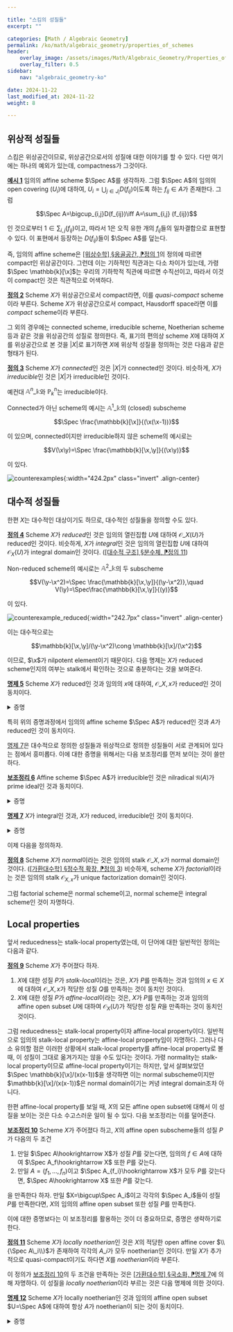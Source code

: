 ```yaml
---

title: "스킴의 성질들"
excerpt: ""

categories: [Math / Algebraic Geometry]
permalink: /ko/math/algebraic_geometry/properties_of_schemes
header:
    overlay_image: /assets/images/Math/Algebraic_Geometry/Properties_of_schemes.png
    overlay_filter: 0.5
sidebar: 
    nav: "algebraic_geometry-ko"

date: 2024-11-22
last_modified_at: 2024-11-22
weight: 8

---
```


## 위상적 성질들

스킴은 위상공간이므로, 위상공간으로서의 성질애 대한 이야기를 할 수 있다. 다만 여기에는 하나의 예외가 있는데, compactness가 그것이다. 

<div class="example" markdown="1">

<ins id="ex1">**예시 1**</ins> 임의의 affine scheme $\Spec A$를 생각하자. 그럼 $\Spec A$의 임의의 open covering $(U_i)$에 대하여, $U_i=\bigcup_{j\in J_i} D(f_{ij})$이도록 하는 $f_{ij}\in A$가 존재한다. 그럼

$$\Spec A=\bigcup_{i,j}D(f_{ij})\iff A=\sum_{i,j} (f_{ij})$$

인 것으로부터 $1\in\sum_{i,j}(f_{ij})$이고, 따라서 $1$은 오직 유한 개의 $f_{ij}$들의 일차결합으로 표현할 수 있다. 이 표현에서 등장하는 $D(f_{ij})$들이 $\Spec A$를 덮는다.

</div>

즉, 임의의 affine scheme은 [\[위상수학\] §옹골공간, ⁋정의 1](/ko/math/topology/compact_spaces#def1)의 정의에 따르면 compact인 위상공간이다. 그런데 이는 기하적인 직관과는 다소 차이가 있는데, 가령 $\Spec \mathbb{k}[\x]$는 우리의 기하학적 직관에 따르면 수직선이고, 따라서 이것이 compact인 것은 직관적으로 어색하다. 

<div class="definition" markdown="1">

<ins id="def2">**정의 2**</ins> Scheme $X$가 위상공간으로서 compact라면, 이를 *quasi-compact* scheme이라 부른다. Scheme $X$가 위상공간으로서 compact, Hausdorff space라면 이를 *compact* scheme이라 부른다.

</div>

그 외의 경우에는 connected scheme, irreducible scheme, Noetherian scheme 등과 같은 것을 위상공간의 성질로 정의한다. 즉, 표기의 편의상 scheme $X$에 대하여 $X$를 위상공간으로 본 것을 $\lvert X\rvert$로 표기하면 $X$에 위상적 성질을 정의하는 것은 다음과 같은 형태가 된다.

<div class="definition" markdown="1">

<ins id="def3">**정의 3**</ins> Scheme $X$가 *connected*인 것은 $\lvert X\rvert$가 connected인 것이다. 비슷하게, $X$가 *irreducible*인 것은 $\lvert X\rvert$가 irreducible인 것이다.

</div>

예컨대 $\mathbb{A}^n\_\mathbb{k}$와 $\mathbb{P}^n_k$는 irreducible이다.

Connected가 아닌 scheme의 예시는 $\mathbb{A}^1\_\mathbb{k}$의 (closed) subscheme 

$$\Spec \frac{\mathbb{k}[\x]}{(\x(\x-1))}$$

이 있으며, connected이지만 irreducible하지 않은 scheme의 예시로는 

$$V(\x\y)=\Spec \frac{\mathbb{k}[\x,\y]}{(\x\y)}$$

이 있다. 

![counterexamples](/assets/images/Math/Algebraic_Geometry/Properties_of_schemes-1.png){:width="424.2px" class="invert" .align-center}

## 대수적 성질들

한편 $X$는 대수적인 대상이기도 하므로, 대수적인 성질들을 정의할 수도 있다.

<div class="definition" markdown="1">

<ins id="def4">**정의 4**</ins> Scheme $X$가 *reduced*인 것은 임의의 열린집합 $U$에 대하여 $\mathscr{O}\_X(U)$가 reduced인 것이다. 비슷하게, $X$가 *integral*인 것은 임의의 열린집합 $U$에 대하여 $\mathscr{O}_X(U)$가 integral domain인 것이다. ([\[대수적 구조\] §분수체, ⁋정의 11](/ko/math/algebraic_structures/field_of_fractions#def11))

</div>

Non-reduced scheme의 예시로는 $\mathbb{A}^2\_\mathbb{k}$의 두 subscheme

$$V(\y-\x^2)=\Spec \frac{\mathbb{k}[\x,\y]}{(\y-\x^2)},\quad V(\y)=\Spec\frac{\mathbb{k}[\x,\y]}{(y)}$$

이 있다. 

![counterexample_reduced](/assets/images/Math/Algebraic_Geometry/Properties_of_schemes-2.png){:width="242.7px" class="invert" .align-center}

이는 대수적으로는

$$\mathbb{k}[\x,\y]/(\y-\x^2)\cong \mathbb{k}[\x]/(\x^2)$$

이므로, $\x$가 nilpotent element이기 때문이다. 다음 명제는 $X$가 reduced scheme인지의 여부는 stalk에서 확인하는 것으로 충분하다는 것을 보여준다. 

<div class="proposition" markdown="1">

<ins id="prop5">**명제 5**</ins> Scheme $X$가 reduced인 것과 임의의 $x$에 대하여, $\mathscr{O}\_{X,x}$가 reduced인 것이 동치이다.

</div>
<details class="proof" markdown="1">
<summary>증명</summary>

우선 reduced scheme $X$의 임의의 점 $x\in X$에 대하여, $x$를 포함하는 affine open subscheme $U=\Spec A$를 생각하자. $\Spec A$ 안에서 $x$에 대응되는 prime ideal을 $\mathfrak{p}$라 하면

$$\mathscr{O}_{X,x}=(\mathscr{O}_X\vert_U)_x\cong \mathscr{O}_{\Spec A, \mathfrak{p}}\cong A_\mathfrak{p}$$

이고, 가정에 의해 $\mathscr{O}\_X(U)\cong A$가 reduced이므로 $A\_\mathfrak{p}$ 또한 reduced이다. 

거꾸로 임의의 $x\in X$에 대하여 $\mathscr{O}\_{X,x}$가 reduced라 하면, 임의의 열린집합 $U$에 대하여 다음 inclusion

$$\mathscr{O}_X(U)\hookrightarrow\prod_{x\in U} \mathscr{O}_{X,x}$$

을 생각하면 $\mathscr{O}_X(U)$가 reduced인 것을 확인할 수 있다. 

</details>

특히 위의 증명과정에서 임의의 affine scheme $\Spec A$가 reduced인 것과 $A$가 reduced인 것이 동치이다. 

[명제 7](#prop7)은 대수적으로 정의한 성질들과 위상적으로 정의한 성질들이 서로 관계되어 있다는 점에서 흥미롭다. 이에 대한 증명을 위해서는 다음 보조정리를 먼저 보이는 것이 쓸만하다.

<div class="proposition" markdown="1">

<ins id="lem6">**보조정리 6**</ins> Affine scheme $\Spec A$가 irreducible인 것은 nilradical $\mathfrak{N}(A)$가 prime ideal인 것과 동치이다.

</div>
<details class="proof" markdown="1">
<summary>증명</summary>

$\Spec A$가 irreducible인 것은 이 공간의 임의의 두 basis $D(f),D(g)\neq\emptyset$에 대하여 $D(fg)\neq\emptyset$인 것과 동치이다. 그런데 다음 동치관계

$$D(f)\neq\emptyset\iff f\not\in \mathfrak{p}\text{ for some $\mathfrak{p}$}\iff f\not\in \mathfrak{N}(A)$$

로부터, ([\[대수적 구조\] §분수체, ⁋명제 14](/ko/math/algebraic_structures/field_of_fractions#prop14)) 명제 $D(f),D(g)\neq\emptyset\implies D(fg)\not\in\emptyset$은 다음 명제

$$f,g\not\in \mathfrak{N}(A)\implies fg\not\in \mathfrak{N}(A)$$

와 동치임을 안다. 

</details>

<div class="proposition" markdown="1">

<ins id="prop7">**명제 7**</ins> $X$가 integral인 것과, $X$가 reduced, irreducible인 것이 동치이다.

</div>
<details class="proof" markdown="1">
<summary>증명</summary>

우선 $X$가 integral이라 하자. 임의의 integral domain은 항상 reduced이므로 $X$는 reduced scheme이다. 만일 $X$가 irreducible scheme이 아니라 하면, 서로소인 두 열린집합 $U_1,U_2\neq\emptyset$가 존재한다. 그럼 이제 $\mathcal{O}(U_1\cup U_2)=\mathcal{O}(U_1)\times \mathcal{O}(U_2)$가 되어 $X$가 integral이라는 가정에 모순이 된다.

반대로 $X$가 reduced이고 irreducible이라 가정하고, $X$가 integral scheme임을 보이자. 이를 위해서 우리는 임의의 *affine* open subset $U$에 대해 $\mathcal{O}(U)$가 integral임을 보인다. 우선 $A=\mathcal{O}(U)$는 가정에 의해 reduced이고, $U=\Spec A$는 irreducible space의 열린집합이므로 irreducible이고, 따라서 $\mathfrak{N}(A)=0$가 prime ideal이다. 즉 $\mathcal{O}(U)$가 integral이다.

이제 임의의 열린집합 $V\subseteq X$를 생각하면, scheme의 정의에 의하여 적당한 affine open subset $U\subseteq V$가 존재하고, 따라서 restriction map $\rho_{VU}:\mathcal{O}(V) \rightarrow \mathcal{O}(U)$이 존재한다. 그럼 $\rho_{VU}$는 injective이고, integral domain의 subring은 integral이므로 $\mathcal{O}(V)$가 integral domain이 된다.

따라서 증명을 완료하기 위해서는 $\rho_{VY}$가 injective임을 보이면 충분하다. $f\in\ker\rho_{VU}$라 하자. $f=0$임을 보이기 위해서는 $V$에 속하는 임의의 다른 affine open subset $W$에 대하여 $f$가 $W$에서 $0$이 됨을 보이면 충분하다. 그런데 $\mathcal{O}(W)$는 앞서 증명한 것에 의해 integral이고, $f$가 $U\cap W$에서 $0$이므로 $f$는 $W$에서 $0$이 되어야 한다. 

</details>

이제 다음을 정의하자.

<div class="definition" markdown="1">

<ins id="def8">**정의 8**</ins> Scheme $X$가 *normal*이라는 것은 임의의 stalk $\mathscr{O}\_{X,x}$가 normal domain인 것이다. ([\[가환대수학\] §정수적 확장, ⁋정의 3](/ko/math/commutative_algebra/integral_extension#def3)) 비슷하게, scheme $X$가 *factorial*이라는 것은 임의의 stalk $\mathscr{O}_{X,x}$가 unique factorization domain인 것이다.

</div>

그럼 factorial scheme은 normal scheme이고, normal scheme은 integral scheme인 것이 자명하다.

## Local properties

앞서 reducedness는 stalk-local property였는데, 이 단어에 대한 일반적인 정의는 다음과 같다.

<div class="definition" markdown="1">

<ins id="def9">**정의 9**</ins> Scheme $X$가 주어졌다 하자. 

1. $X$에 대한 성질 $P$가 *stalk-local*이라는 것은, $X$가 $P$를 만족하는 것과 임의의 $x\in X$에 대하여 $\mathscr{O}\_{X,x}$가 적당한 성질 $Q$를 만족하는 것이 동치인 것이다. 
2. $X$에 대한 성질 $P$가 *affine-local*이라는 것은, $X$가 $P$를 만족하는 것과 임의의 affine open subset $U$에 대하여 $\mathscr{O}_X(U)$가 적당한 성질 $R$을 만족하는 것이 동치인 것이다. 

</div>

그럼 reducedness는 stalk-local property이자 affine-local property이다. 일반적으로 임의의 stalk-local property는 affine-local property임이 자명하다. 그러나 다소 유의할 점은 이러한 상황에서 stalk-local property를 affine-local property로 볼 때, 이 성질이 그대로 옮겨가지는 않을 수도 있다는 것이다. 가령 normality는 stalk-local property이므로 affine-local property이기는 하지만, 앞서 살펴보았던 $\Spec \mathbb{k}[\x]/(x(x-1))$을 생각하면 이는 normal subscheme이지만 $\mathbb{k}[\x]/(x(x-1))$은 normal domain이기는 커녕 integral domain조차 아니다. 

한편 affine-local property를 보일 때, $X$의 모든 affine open subset에 대해서 이 성질을 보이는 것은 다소 수고스러운 일이 될 수 있다. 다음 보조정리는 이를 덜어준다.

<div class="proposition" markdown="1">

<ins id="lem10">**보조정리 10**</ins> Scheme $X$가 주어졌다 하고, $X$의 affine open subscheme들의 성질 $P$가 다음의 두 조건

1. 만일 $\Spec A\hookrightarrow X$가 성질 $P$를 갖는다면, 임의의 $f\in A$에 대하여 $\Spec A_f\hookrightarrow X$ 또한 $P$를 갖는다.
2. 만일 $A=(f_1,\ldots, f_n)$이고 $\Spec A_{f_i}\hookrightarrow X$가 모두 $P$를 갖는다면, $\Spec A\hookrightarrow X$ 또한 $P$를 갖는다. 

을 만족한다 하자. 만일 $X=\bigcup\Spec A_i$이고 각각의 $\Spec A_i$들이 성질 $P$를 만족한다면, $X$의 임의의 affine open subset 또한 성질 $P$를 만족한다. 

</div>

이에 대한 증명보다는 이 보조정리를 활용하는 것이 더 중요하므로, 증명은 생략하기로 한다. 

<div class="definition" markdown="1">

<ins id="def11">**정의 11**</ins> Scheme $X$가 *locally noetherian*인 것은 $X$의 적당한 open affine cover $\\{\Spec A\_i\\}$가 존재하여 각각의 $A\_i$가 모두 noetherian인 것이다. 만일 $X$가 추가적으로 quasi-compact이기도 하다면 $X$를 *noetherian*이라 부른다.

</div>

이 정의가 [보조정리 10](#lem10)의 두 조건을 만족하는 것은 [\[가환대수학\] §국소화, ⁋명제 7](/ko/math/commutative_algebra/localization#prop7)에 의해 자명하다. 이 성질을 *locally noetherian*이라 부르는 것은 다음 명제에 의한 것이다. 

<div class="proposition" markdown="1">

<ins id="prop12">**명제 12**</ins> Scheme $X$가 locally noetherian인 것과 임의의 affine open subset $U=\Spec A$에 대하여 항상 $A$가 noetherian이 되는 것이 동치이다.

</div>
<details class="proof" markdown="1">
<summary>증명</summary>

한쪽 방향은 자명하다. 따라서 $X$가 locally noetherian이라 하고, 임의의 affine open subset $U=\Spec A$를 택하자. 우선 다음 주장을 보인다.

> **주장 1.** Locally noetherian scheme $X$는 noetherian ring들의 spectrum으로 이루어진 basis를 갖는다.  
> *증명.* 우선 $X$가 locally noetherian이므로, $X$를 noetherian ring들의 spectrum $\Spec B_i$들로 덮을 수 있다. 한편, $B_i$들의 localization $(B\_i)\_f$들은 모두 noetherian이고, $D(f)\cong \Spec(B\_i)\_f$들이 $\Spec B\_i$의 basis를 이룬다. 이제 임의의 열린집합 $U\subseteq X$에 대해 $U_i=U\cap\Spec B_i$라 하면 $U_i$는 $\Spec B_i$의 열린집합이고, 따라서 $\Spec(B\_i)\_f$들의 합집합으로 나타날 수 있다. 이로부터 임의의 열린집합 $U\subseteq X$가 noetherian ring들의 spectrum들의 합집합으로 쓰일 수 있음을 안다.

주장 1에 의해, 임의의 affine open set $U=\Spec A$는 noetherian ring들의 spectrum으로 덮일 수 있다. 이제 다음 주장을 보이자.

> **주장 2.** 만일 affine scheme $U=\Spec A$가 noetherian ring들의 spectrum으로 덮일 수 있다면, 유한 개의 $f_1,\ldots, f_r\in A$가 존재하여 $U$를 $\Spec A\_{f\_1},\ldots, \Spec A\_{f\_r}$로 덮을 수 있다.  
> *증명.* 우선 가정을 통해, $U$의 open affine subset $V=\Spec B$을 $B$가 noetherian이도록 잡자. 그럼 적당한 $f\in A$에 대하여 $D(f)\subseteq V$이도록 할 수 있다. 한편, $f$의 $B$에서의 image를 $\bar{f}$라 하면 $A_f\cong B_{\bar{f}}$가 성립한다. 이로부터 $A_f$가 noetherian임을 안다. 이러한 방식으로 $U$를 noetherian ring들 $A_f$들의 spectrum $\Spec A_f$들로 덮을 수 있다. 그런데 
> 
> $$X=\bigcup \Spec(A_f)\iff A=\sum A_f\iff 1\in\sum A_f$$
> 
> 이고, 가장 우측의 조건은 *유한 개의* $A\_{f\_1},\ldots, A\_{f\_r}$들과, 이들의 원소 $x_1,\ldots, x_r$가 존재하여 $x_1+\cdots+x\_r=1$이라는 뜻이므로 이러한 $\Spec A_f$들은 유한 개만이 필요하다. 

따라서 우리가 보이고자 하는 것은 다음의 대수적인 주장이다.

> **주장 3.** Ring $A$의 원소들 $f_1,\ldots, f_r$이 다음 조건을 만족한다 하자.  
> 1. $(f_1,\ldots, f_r)=A$이다.
> 2. $A_{f_i}$들은 모두 noetherian ring들이다.
> 
> 그럼, $A$도 noetherian이다.  
> *증명.* $A$의 임의의 ideal $\mathfrak{a}$와 localization map $\varphi\_i:A \rightarrow A\_{f\_i}$에 대하여, $\mathfrak{a}=\bigcap\varphi_i^{-1}(\varphi_i(\mathfrak{a})\cdot A\_{f\_i})$이 성립한다. 따라서, 임의의 ascending chain $\mathfrak{a}_1\subseteq \mathfrak{a}_2\subseteq\cdots$에 대하여
>
>  $$\varphi_i(\mathfrak{a}_1)A_{f_i}\subseteq\varphi_i(\mathfrak{a}_2)A_{f_i}\subseteq\cdots$$
> 
> 이 언젠가 반드시 멈춰야 한다는 사실을 이용하면 원하는 결과를 얻는다.

</details>
